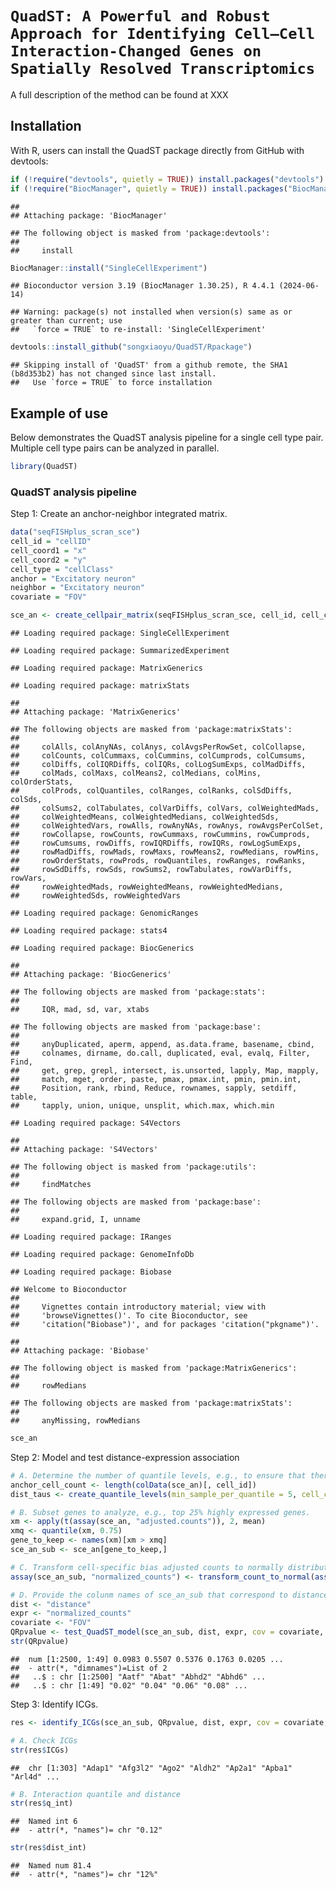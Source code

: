 
# `QuadST: A Powerful and Robust Approach for Identifying Cell–Cell Interaction-Changed Genes on Spatially Resolved Transcriptomics`

A full description of the method can be found at XXX

## Installation

With R, users can install the QuadST package directly from GitHub with
devtools:

``` r
if (!require("devtools", quietly = TRUE)) install.packages("devtools")
if (!require("BiocManager", quietly = TRUE)) install.packages("BiocManager")
```

    ## 
    ## Attaching package: 'BiocManager'

    ## The following object is masked from 'package:devtools':
    ## 
    ##     install

``` r
BiocManager::install("SingleCellExperiment")
```

    ## Bioconductor version 3.19 (BiocManager 1.30.25), R 4.4.1 (2024-06-14)

    ## Warning: package(s) not installed when version(s) same as or greater than current; use
    ##   `force = TRUE` to re-install: 'SingleCellExperiment'

``` r
devtools::install_github("songxiaoyu/QuadST/Rpackage")
```

    ## Skipping install of 'QuadST' from a github remote, the SHA1 (b8d353b2) has not changed since last install.
    ##   Use `force = TRUE` to force installation

## Example of use

Below demonstrates the QuadST analysis pipeline for a single cell type
pair. Multiple cell type pairs can be analyzed in parallel.

``` r
library(QuadST)
```

### QuadST analysis pipeline

Step 1: Create an anchor-neighbor integrated matrix.

``` r
data("seqFISHplus_scran_sce")
cell_id = "cellID"
cell_coord1 = "x"
cell_coord2 = "y"
cell_type = "cellClass"
anchor = "Excitatory neuron"
neighbor = "Excitatory neuron"
covariate = "FOV"

sce_an <- create_cellpair_matrix(seqFISHplus_scran_sce, cell_id, cell_coord1, cell_coord2, cell_type, anchor, neighbor, cov=covariate)
```

    ## Loading required package: SingleCellExperiment

    ## Loading required package: SummarizedExperiment

    ## Loading required package: MatrixGenerics

    ## Loading required package: matrixStats

    ## 
    ## Attaching package: 'MatrixGenerics'

    ## The following objects are masked from 'package:matrixStats':
    ## 
    ##     colAlls, colAnyNAs, colAnys, colAvgsPerRowSet, colCollapse,
    ##     colCounts, colCummaxs, colCummins, colCumprods, colCumsums,
    ##     colDiffs, colIQRDiffs, colIQRs, colLogSumExps, colMadDiffs,
    ##     colMads, colMaxs, colMeans2, colMedians, colMins, colOrderStats,
    ##     colProds, colQuantiles, colRanges, colRanks, colSdDiffs, colSds,
    ##     colSums2, colTabulates, colVarDiffs, colVars, colWeightedMads,
    ##     colWeightedMeans, colWeightedMedians, colWeightedSds,
    ##     colWeightedVars, rowAlls, rowAnyNAs, rowAnys, rowAvgsPerColSet,
    ##     rowCollapse, rowCounts, rowCummaxs, rowCummins, rowCumprods,
    ##     rowCumsums, rowDiffs, rowIQRDiffs, rowIQRs, rowLogSumExps,
    ##     rowMadDiffs, rowMads, rowMaxs, rowMeans2, rowMedians, rowMins,
    ##     rowOrderStats, rowProds, rowQuantiles, rowRanges, rowRanks,
    ##     rowSdDiffs, rowSds, rowSums2, rowTabulates, rowVarDiffs, rowVars,
    ##     rowWeightedMads, rowWeightedMeans, rowWeightedMedians,
    ##     rowWeightedSds, rowWeightedVars

    ## Loading required package: GenomicRanges

    ## Loading required package: stats4

    ## Loading required package: BiocGenerics

    ## 
    ## Attaching package: 'BiocGenerics'

    ## The following objects are masked from 'package:stats':
    ## 
    ##     IQR, mad, sd, var, xtabs

    ## The following objects are masked from 'package:base':
    ## 
    ##     anyDuplicated, aperm, append, as.data.frame, basename, cbind,
    ##     colnames, dirname, do.call, duplicated, eval, evalq, Filter, Find,
    ##     get, grep, grepl, intersect, is.unsorted, lapply, Map, mapply,
    ##     match, mget, order, paste, pmax, pmax.int, pmin, pmin.int,
    ##     Position, rank, rbind, Reduce, rownames, sapply, setdiff, table,
    ##     tapply, union, unique, unsplit, which.max, which.min

    ## Loading required package: S4Vectors

    ## 
    ## Attaching package: 'S4Vectors'

    ## The following object is masked from 'package:utils':
    ## 
    ##     findMatches

    ## The following objects are masked from 'package:base':
    ## 
    ##     expand.grid, I, unname

    ## Loading required package: IRanges

    ## Loading required package: GenomeInfoDb

    ## Loading required package: Biobase

    ## Welcome to Bioconductor
    ## 
    ##     Vignettes contain introductory material; view with
    ##     'browseVignettes()'. To cite Bioconductor, see
    ##     'citation("Biobase")', and for packages 'citation("pkgname")'.

    ## 
    ## Attaching package: 'Biobase'

    ## The following object is masked from 'package:MatrixGenerics':
    ## 
    ##     rowMedians

    ## The following objects are masked from 'package:matrixStats':
    ## 
    ##     anyMissing, rowMedians

``` r
sce_an
```

Step 2: Model and test distance-expression association

``` r
# A. Determine the number of quantile levels, e.g., to ensure that there are at least 5 samples in each quantile level.
anchor_cell_count <- length(colData(sce_an)[, cell_id])
dist_taus <- create_quantile_levels(min_sample_per_quantile = 5, cell_count = anchor_cell_count, max_default = 49)

# B. Subset genes to analyze, e.g., top 25% highly expressed genes.
xm <- apply(t(assay(sce_an, "adjusted.counts")), 2, mean)
xmq <- quantile(xm, 0.75)
gene_to_keep <- names(xm)[xm > xmq]
sce_an_sub <- sce_an[gene_to_keep,]

# C. Transform cell-specific bias adjusted counts to normally distributed values.
assay(sce_an_sub, "normalized_counts") <- transform_count_to_normal(assay(sce_an_sub, "adjusted.counts"))

# D. Provide the colunm names of sce_an_sub that correspond to distance, expression values, and covariates to be used for analysis.
dist <- "distance"
expr <- "normalized_counts"
covariate <- "FOV"
QRpvalue <- test_QuadST_model(sce_an_sub, dist, expr, cov = covariate, tau = dist_taus)
str(QRpvalue)
```

    ##  num [1:2500, 1:49] 0.0983 0.5507 0.5376 0.1763 0.0205 ...
    ##  - attr(*, "dimnames")=List of 2
    ##   ..$ : chr [1:2500] "Aatf" "Abat" "Abhd2" "Abhd6" ...
    ##   ..$ : chr [1:49] "0.02" "0.04" "0.06" "0.08" ...

Step 3: Identify ICGs.

``` r
res <- identify_ICGs(sce_an_sub, QRpvalue, dist, expr, cov = covariate, tau = dist_taus, p_thres = 0.05, fdr = 0.1, ABconst = 0.1)

# A. Check ICGs
str(res$ICGs)
```

    ##  chr [1:303] "Adap1" "Afg3l2" "Ago2" "Aldh2" "Ap2a1" "Apba1" "Arl4d" ...

``` r
# B. Interaction quantile and distance
str(res$q_int)
```

    ##  Named int 6
    ##  - attr(*, "names")= chr "0.12"

``` r
str(res$dist_int)
```

    ##  Named num 81.4
    ##  - attr(*, "names")= chr "12%"
